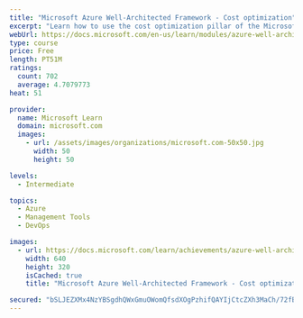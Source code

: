 ```yaml
---
title: "Microsoft Azure Well-Architected Framework - Cost optimization"
excerpt: "Learn how to use the cost optimization pillar of the Microsoft Azure Well-Architected Framework to design a cloud-based architecture that is efficient, eliminates waste, and gives you full visibility into where your money is spent on cloud resources."
webUrl: https://docs.microsoft.com/en-us/learn/modules/azure-well-architected-cost-optimization/
type: course
price: Free
length: PT51M
ratings:
  count: 702
  average: 4.7079773
heat: 51

provider:
  name: Microsoft Learn
  domain: microsoft.com
  images:
    - url: /assets/images/organizations/microsoft.com-50x50.jpg
      width: 50
      height: 50

levels:
  - Intermediate

topics:
  - Azure
  - Management Tools
  - DevOps

images:
  - url: https://docs.microsoft.com/learn/achievements/azure-well-architected-cost-optimization-social.png
    width: 640
    height: 320
    isCached: true
    title: "Microsoft Azure Well-Architected Framework - Cost optimization"

secured: "bSLJEZXMx4NzYBSgdhQWxGmuOWomQfsdXOgPzhifQAYIjCtcZXh3MaCh/72fBExvb1nfM71P11T9BbTfXSZuh5G1IeeAkD1j4RNp/BKQnLAt11MdjmgTuQs+LvFf3fc6wSk5j+2vLy11eE3PjE5nuIJ1nZ3wfuQweW1Hx3tonuWp1S0UJhYeITE/J8iwyRRanznrNtzb+Ls+4LiRtVTgefVLJ6g2idYQ+LgsBx9gwlSLOSCbcez1vM8SCAw53xB2hxHz7j3xIUqxGxkV2JzMQ78S6lpIRHDNeN5VeCz7lCRJ7tgp8xzRgtvMS6NGPwbIUVlA2GDp9aDqksVJYo2rlI9aNLwpReliX12E6xlF3z056Sd4fmbWW6Nkl8ZVK5/Ud4e18bJ7rqnem2VhJrtoDw==;9uv8IKrzCu1h6kmzxGSc9g=="
---
```


